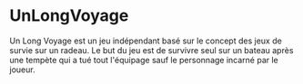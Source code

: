 # UnLongVoyage
Un Long Voyage est un jeu indépendant basé sur le concept des jeux de survie sur un radeau. Le but du jeu est de survivre seul sur un bateau après une tempète qui a tué tout l'équipage sauf le personnage incarné par le joueur.
